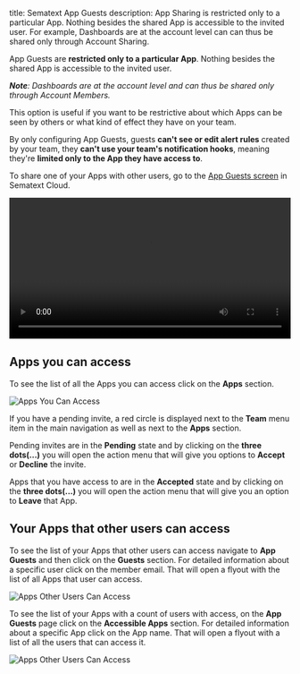 title: Sematext App Guests
description: App Sharing is restricted only to a particular App. Nothing besides the shared App is accessible to the invited user. For example, Dashboards are at the account level can can thus be shared only through Account Sharing.

App Guests are **restricted only to a particular App**. Nothing besides the 
shared App is accessible to the invited user. 

*__Note__: Dashboards are at the account level and can thus be shared only through Account Members.*

This option is useful if you want to be restrictive about which Apps can be 
seen by others or what kind of effect they have on your team. 

By only configuring App Guests, guests **can't see or edit alert rules** created 
by your team, they **can't use your team's notification hooks**, meaning they're 
**limited only to the App they have access to**.

To share one of your Apps with other users, go to the 
[App Guests screen](https://apps.sematext.com/ui/team/app-guests) in Sematext Cloud.

<video style="display:block; width:100%; height:auto;" controls autoplay>
  <source src="https://cdn.sematext.com/videos/app-guests-new.mp4" type="video/mp4" />
</video>

## Apps you can access

To see the list of all the Apps you can access click on the **Apps** section. 

![Apps You Can Access](/docs/images/team/apps_you_can_access.png)

If you have a pending invite, a red circle is displayed next to the **Team** menu item in the main navigation 
as well as next to the **Apps** section. 


Pending invites are in the **Pending** state and by clicking on the **three dots(...)** you will open the action menu that will give you options to **Accept** or **Decline** the invite.

Apps that you have access to are in the **Accepted** state and by clicking on the **three dots(...)** you will open the action menu that will give you an option to **Leave** that App.

## Your Apps that other users can access

To see the list of your Apps that other users can access navigate to **App Guests** and then click on the **Guests** section. For detailed information about a specific user click on the member email. That will open a flyout with the list of all Apps that user can access.

![Apps Other Users Can Access](/docs/images/team/apps_other_can_access.png)

To see the list of your Apps with a count of users with access, on the **App Guests** page click on the **Accessible Apps** section.
For detailed information about a specific App click on the App name. That will open a flyout with a list of all the users that can access it.

![Apps Other Users Can Access](/docs/images/team/accessible_apps.png)


